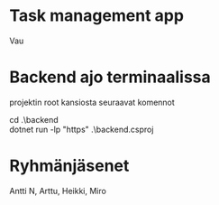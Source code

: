 # Task management app

Vau

# Backend ajo terminaalissa
projektin root kansiosta seuraavat komennot

cd .\backend\
dotnet run -lp "https" .\backend.csproj

# Ryhmänjäsenet

Antti N,
Arttu,
Heikki,
Miro
